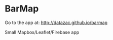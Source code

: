BarMap
======

Go to the app at: http://datazac.github.io/barmap

Small Mapbox/Leaflet/Firebase app


